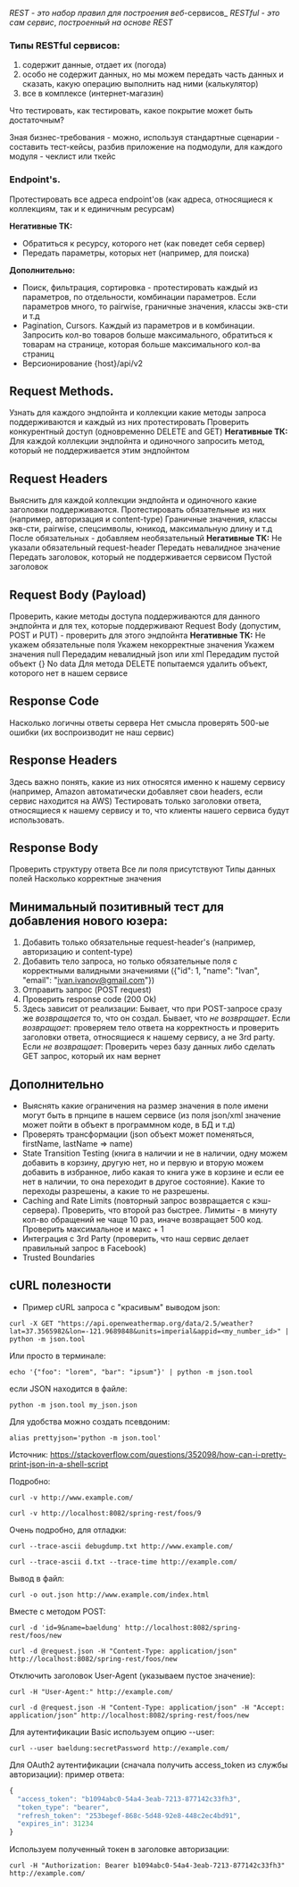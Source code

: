 
_REST_ - _это_ _набор_ _правил_ _для_ _построения_ _веб_-сервисов_
_RESTful_ - _это_ _сам_ _сервис_, _построенный_ _на_ _основе_ _REST_

### Типы RESTful сервисов:
1. содержит данные, отдает их (погода)
2. особо не содержит данных, но мы можем передать часть данных и сказать, какую операцию выполнить над ними (калькулятор)
3. все в комплексе (интернет-магазин)

Что тестировать, как тестировать, какое покрытие может быть достаточным?

Зная бизнес-требования - можно, используя стандартные сценарии - составить тест-кейсы, разбив приложение на подмодули, для каждого модуля - чеклист или ткейс

### Endpoint's.

Протестировать все адреса endpoint'ов (как адреса, относящиеся к коллекциям, так и к единичным ресурсам)

**Негативные ТК:**
- Обратиться к ресурсу, которого нет (как поведет себя сервер)
- Передать параметры, которых нет (например, для поиска)

**Дополнительно:**
- Поиск, фильтрация, сортировка - протестировать каждый из параметров, по отдельности, комбинации параметров. Если параметров много, то pairwise, граничные значения, классы экв-сти и т.д
- Pagination, Cursors. Каждый из параметров и в комбинации. Запросить кол-во товаров больше максимального, обратиться к товарам на странице, которая больше максимального кол-ва страниц
- Версионирование {host}/api/v2

## Request Methods.

Узнать для каждого эндпойнта и коллекции какие методы запроса поддерживаются и каждый из них протестировать
Проверить конкурентный доступ (одновременно DELETE and GET)
**Негативные ТК:**
Для каждой коллекции эндпойнта и одиночного запросить метод, который не поддерживается этим эндпойнтом

## Request Headers

Выяснить для каждой коллекции эндпойнта и одиночного какие заголовки поддерживаются.
Протестировать обязательные из них (например, авторизация и content-type)
Граничные значения, классы экв-сти, pairwise, спецсимволы, юникод, максимальную длину и т.д
После обязательных - добавляем необязательный
**Негативные ТК:**
Не указали обязательный request-header
Передать невалидное значение
Передать заголовок, который не поддерживается сервисом
Пустой заголовок

## Request Body (Payload)

Проверить, какие методы доступа поддерживаются для данного эндпойнта и для тех, которые поддерживают Request Body (допустим, POST и PUT) - проверить для этого эндпойнта
**Негативные ТК:**
Не укажем обязательные поля
Укажем некорректные значения
Укажем значения null
Передадим невалидный json или xml
Передадим пустой объект {}
No data
Для метода DELETE попытаемся удалить объект, которого нет в нашем сервисе

## Response Code

Насколько логичны ответы сервера
Нет смысла проверять 500-ые ошибки (их воспроизводит не наш сервис)

## Response Headers

Здесь важно понять, какие из них относятся именно к нашему сервису (например, Amazon автоматически добавляет свои headers, если сервис находится на AWS)
Тестировать только заголовки ответа, относящиеся к нашему сервису и то, что клиенты нашего сервиса будут использовать.

## Response Body

Проверить структуру ответа
Все ли поля присутствуют
Типы данных полей
Насколько корректные значения

## Минимальный позитивный тест для добавления нового юзера:
1. Добавить только обязательные request-header's (например, авторизацию и content-type)
2. Добавить тело запроса, но только обязательные поля с корректными валидными значениями ({"id": 1, "name": "Ivan", "email": "ivan.ivanov@gmail.com"})
3. Отправить запрос (POST request)
4. Проверить response code (200 Ok)
5. Здесь зависит от реализации:
	Бывает, что при POST-запросе сразу же _возвращается_ то, что он создал. Бывает, что _не_ _возвращает_.
	Если _возвращает_: проверяем тело ответа на корректность и проверить заголовки ответа, относящиеся к нашему сервису, а не 3rd party.
	Если _не_ _возвращает_: Проверить через базу данных либо сделать GET запрос, который их нам вернет

## Дополнительно
- Выяснять какие ограничения на размер значения в поле имени могут быть в прнципе в нашем сервисе (из поля json/xml значение может пойти в объект в программном коде, в БД и т.д)
- Проверять трансформации (json объект может поменяться, firstName, lastName => name)
- State Transition Testing (книга в наличии и не в наличии, одну можем добавить в корзину, другую нет, но и первую и вторую можем добавить в избранное, либо какая то книга уже в корзине и если ее нет в наличии, то она переходит в другое состояние). Какие то переходы разрешены, а какие то не разрешены.
- Caching and Rate Limits (повторный запрос возвращается с кэш-сервера). Проверить, что второй раз быстрее. Лимиты - в минуту кол-во обращений не чаще 10 раз, иначе возвращает 500 код. Проверить максимальное и макс + 1
- Интеграция с 3rd Party (проверить, что наш сервис делает правильный запрос в Facebook)
- Trusted Boundaries

## cURL полезности
+ Пример cURL запроса с "красивым" выводом json:
```
curl -X GET "https://api.openweathermap.org/data/2.5/weather?lat=37.3565982&lon=-121.9689848&units=imperial&appid=<my_number_id>" | python -m json.tool
```
Или просто в терминале:
```
echo '{"foo": "lorem", "bar": "ipsum"}' | python -m json.tool
```
если JSON находится в файле:
```
python -m json.tool my_json.json
```
Для удобства можно создать псевдоним:
```
alias prettyjson='python -m json.tool'
```
Источник: https://stackoverflow.com/questions/352098/how-can-i-pretty-print-json-in-a-shell-script

Подробно:
```
curl -v http://www.example.com/
```
```
curl -v http://localhost:8082/spring-rest/foos/9
```
Очень подробно, для отладки:
```
curl --trace-ascii debugdump.txt http://www.example.com/
```
```
curl --trace-ascii d.txt --trace-time http://example.com/
```
Вывод в файл:
```
curl -o out.json http://www.example.com/index.html
```
Вместе с методом POST:
```
curl -d 'id=9&name=baeldung' http://localhost:8082/spring-rest/foos/new
```
```
curl -d @request.json -H "Content-Type: application/json" http://localhost:8082/spring-rest/foos/new
```
Отключить заголовок User-Agent (указываем пустое значение):
```
curl -H "User-Agent:" http://example.com/
```
```
curl -d @request.json -H "Content-Type: application/json" -H "Accept: application/json" http://localhost:8082/spring-rest/foos/new
```
Для аутентификации Basic используем опцию --user:
```
curl --user baeldung:secretPassword http://example.com/
```
Для OAuth2 аутентификации (сначала получить access_token из службы авторизации):
пример ответа:
```javascript
{
  "access_token": "b1094abc0-54a4-3eab-7213-877142c33fh3",
  "token_type": "bearer",
  "refresh_token": "253begef-868c-5d48-92e8-448c2ec4bd91",
  "expires_in": 31234
}
```
Используем полученный токен в заголовке авторизации:
```
curl -H "Authorization: Bearer b1094abc0-54a4-3eab-7213-877142c33fh3" http://example.com/
```